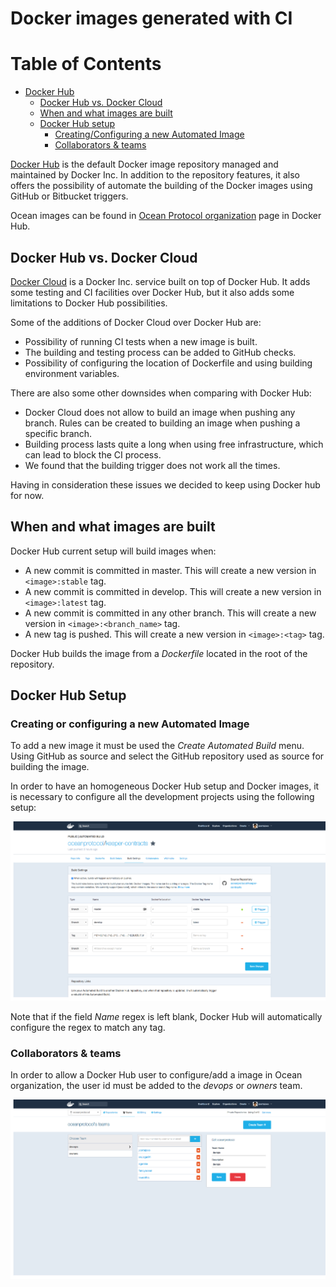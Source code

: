 # Docker images generated with CI

Table of Contents
=================

   * [Docker Hub](#dockerhub)
      * [Docker Hub vs. Docker Cloud](#dockercloud)
      * [When and what images are built](#images)
      * [Docker Hub setup](#dockerhub-setup)
         * [Creating/Configuring a new Automated Image](#new-image)
         * [Collaborators &amp; teams](#collaborators-teams)

[Docker Hub](https://hub.docker.com/) is the default Docker image repository managed and maintained by Docker Inc. In addition to the repository features, it also offers the possibility of automate the building of the Docker images using GitHub or Bitbucket triggers.

Ocean images can be found in [Ocean Protocol organization](https://hub.docker.com/u/oceanprotocol/) page in Docker Hub.

## Docker Hub vs. Docker Cloud

[Docker Cloud](https://cloud.docker.com) is a Docker Inc. service built on top of Docker Hub. It adds some testing and CI facilities over Docker Hub, but it also adds some limitations to Docker Hub possibilities.

Some of the additions of Docker Cloud over Docker Hub are:
   * Possibility of running CI tests when a new image is built.
   * The building and testing process can be added to GitHub checks.
   * Possibility of configuring the location of Dockerfile and using building environment variables.

There are also some other downsides when comparing with Docker Hub:
   * Docker Cloud does not allow to build an image when pushing any branch. Rules can be created to building an image when pushing a specific branch.
   * Building process lasts quite a long when using free infrastructure, which can lead to block the CI process.
   * We found that the building trigger does not work all the times.

Having in consideration these issues we decided to keep using Docker hub for now.

## When and what images are built

Docker Hub current setup will build images when:
   * A new commit is committed in master. This will create a new version in `<image>:stable` tag.
   * A new commit is committed in develop. This will create a new version in `<image>:latest` tag.
   * A new commit is committed in any other branch. This will create a new version in `<image>:<branch_name>` tag.
   * A new tag is pushed. This will create a new version in `<image>:<tag>` tag.

Docker Hub builds the image from a _Dockerfile_ located in the root of the repository.

## Docker Hub Setup

### Creating or configuring a new Automated Image
To add a new image it must be used the _Create Automated Build_ menu. Using GitHub as source and select the GitHub repository used as source for building the image.

In order to have an homogeneous Docker Hub setup and Docker images, it is necessary to configure all the development projects using the following setup:

![Docker Hub image configuration](../img/dockerhub-autobuild-tags.png)

Note that if the field _Name_ regex is left blank, Docker Hub will automatically configure the regex to match any tag.

### Collaborators & teams
In order to allow a Docker Hub user to configure/add a image in Ocean organization, the user id must be added to the _devops_ or _owners_ team.

![Docker Hub user configuration](../img/dockerhub-users.png)
